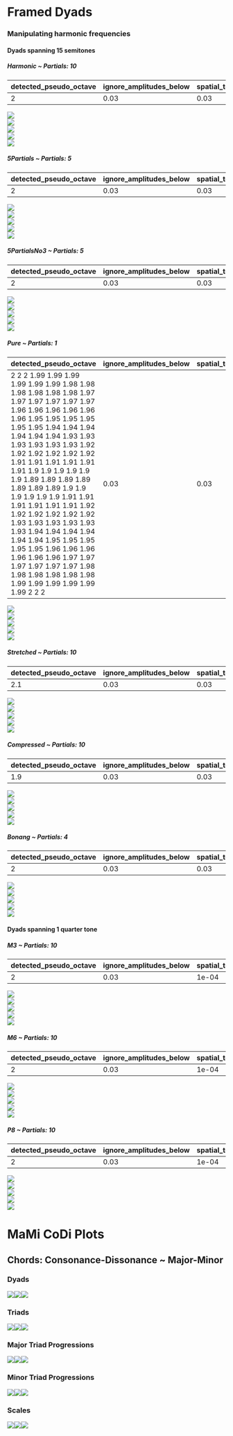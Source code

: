 Framed Dyads
================

### Manipulating harmonic frequencies

#### Dyads spanning 15 semitones

##### Harmonic ~ Partials: 10

| detected_pseudo_octave | ignore_amplitudes_below | spatial_tolerance | temporal_tolerance | smoothing_sigma |
|:-----------------------|:------------------------|:------------------|:-------------------|----------------:|
| 2                      | 0.03                    | 0.03              | 0.08               |             0.2 |

![](man/figures/README-unnamed-chunk-4-1.png)<!-- -->  
![](man/figures/README-unnamed-chunk-4-2.png)<!-- -->  
![](man/figures/README-unnamed-chunk-4-3.png)<!-- -->  
![](man/figures/README-unnamed-chunk-4-4.png)<!-- -->  
![](man/figures/README-unnamed-chunk-4-5.png)<!-- -->

##### 5Partials ~ Partials: 5

| detected_pseudo_octave | ignore_amplitudes_below | spatial_tolerance | temporal_tolerance | smoothing_sigma |
|:-----------------------|:------------------------|:------------------|:-------------------|----------------:|
| 2                      | 0.03                    | 0.03              | 0.08               |             0.2 |

![](man/figures/README-unnamed-chunk-4-6.png)<!-- -->  
![](man/figures/README-unnamed-chunk-4-7.png)<!-- -->  
![](man/figures/README-unnamed-chunk-4-8.png)<!-- -->  
![](man/figures/README-unnamed-chunk-4-9.png)<!-- -->  
![](man/figures/README-unnamed-chunk-4-10.png)<!-- -->

##### 5PartialsNo3 ~ Partials: 5

| detected_pseudo_octave | ignore_amplitudes_below | spatial_tolerance | temporal_tolerance | smoothing_sigma |
|:-----------------------|:------------------------|:------------------|:-------------------|----------------:|
| 2                      | 0.03                    | 0.03              | 0.08               |             0.2 |

![](man/figures/README-unnamed-chunk-4-11.png)<!-- -->  
![](man/figures/README-unnamed-chunk-4-12.png)<!-- -->  
![](man/figures/README-unnamed-chunk-4-13.png)<!-- -->  
![](man/figures/README-unnamed-chunk-4-14.png)<!-- -->  
![](man/figures/README-unnamed-chunk-4-15.png)<!-- -->

##### Pure ~ Partials: 1

| detected_pseudo_octave                                                                                                                                                                                                                                                                                                                                                                                                                                                                                                                                                                                                                                | ignore_amplitudes_below | spatial_tolerance | temporal_tolerance | smoothing_sigma |
|:------------------------------------------------------------------------------------------------------------------------------------------------------------------------------------------------------------------------------------------------------------------------------------------------------------------------------------------------------------------------------------------------------------------------------------------------------------------------------------------------------------------------------------------------------------------------------------------------------------------------------------------------------|:------------------------|:------------------|:-------------------|----------------:|
| 2 2 2 1.99 1.99 1.99 1.99 1.99 1.99 1.98 1.98 1.98 1.98 1.98 1.98 1.97 1.97 1.97 1.97 1.97 1.97 1.96 1.96 1.96 1.96 1.96 1.96 1.95 1.95 1.95 1.95 1.95 1.95 1.94 1.94 1.94 1.94 1.94 1.94 1.93 1.93 1.93 1.93 1.93 1.93 1.92 1.92 1.92 1.92 1.92 1.92 1.91 1.91 1.91 1.91 1.91 1.91 1.9 1.9 1.9 1.9 1.9 1.9 1.89 1.89 1.89 1.89 1.89 1.89 1.89 1.9 1.9 1.9 1.9 1.9 1.9 1.91 1.91 1.91 1.91 1.91 1.91 1.92 1.92 1.92 1.92 1.92 1.92 1.93 1.93 1.93 1.93 1.93 1.93 1.94 1.94 1.94 1.94 1.94 1.94 1.95 1.95 1.95 1.95 1.95 1.96 1.96 1.96 1.96 1.96 1.96 1.97 1.97 1.97 1.97 1.97 1.97 1.98 1.98 1.98 1.98 1.98 1.98 1.99 1.99 1.99 1.99 1.99 1.99 2 2 2 | 0.03                    | 0.03              | 0.08               |             0.2 |

![](man/figures/README-unnamed-chunk-4-16.png)<!-- -->  
![](man/figures/README-unnamed-chunk-4-17.png)<!-- -->  
![](man/figures/README-unnamed-chunk-4-18.png)<!-- -->  
![](man/figures/README-unnamed-chunk-4-19.png)<!-- -->  
![](man/figures/README-unnamed-chunk-4-20.png)<!-- -->

##### Stretched ~ Partials: 10

| detected_pseudo_octave | ignore_amplitudes_below | spatial_tolerance | temporal_tolerance | smoothing_sigma |
|:-----------------------|:------------------------|:------------------|:-------------------|----------------:|
| 2.1                    | 0.03                    | 0.03              | 0.08               |             0.2 |

![](man/figures/README-unnamed-chunk-4-21.png)<!-- -->  
![](man/figures/README-unnamed-chunk-4-22.png)<!-- -->  
![](man/figures/README-unnamed-chunk-4-23.png)<!-- -->  
![](man/figures/README-unnamed-chunk-4-24.png)<!-- -->  
![](man/figures/README-unnamed-chunk-4-25.png)<!-- -->

##### Compressed ~ Partials: 10

| detected_pseudo_octave | ignore_amplitudes_below | spatial_tolerance | temporal_tolerance | smoothing_sigma |
|:-----------------------|:------------------------|:------------------|:-------------------|----------------:|
| 1.9                    | 0.03                    | 0.03              | 0.08               |             0.2 |

![](man/figures/README-unnamed-chunk-4-26.png)<!-- -->  
![](man/figures/README-unnamed-chunk-4-27.png)<!-- -->  
![](man/figures/README-unnamed-chunk-4-28.png)<!-- -->  
![](man/figures/README-unnamed-chunk-4-29.png)<!-- -->  
![](man/figures/README-unnamed-chunk-4-30.png)<!-- -->

##### Bonang ~ Partials: 4

| detected_pseudo_octave | ignore_amplitudes_below | spatial_tolerance | temporal_tolerance | smoothing_sigma |
|:-----------------------|:------------------------|:------------------|:-------------------|----------------:|
| 2                      | 0.03                    | 0.03              | 0.08               |             0.2 |

![](man/figures/README-unnamed-chunk-4-31.png)<!-- -->  
![](man/figures/README-unnamed-chunk-4-32.png)<!-- -->  
![](man/figures/README-unnamed-chunk-4-33.png)<!-- -->  
![](man/figures/README-unnamed-chunk-4-34.png)<!-- -->  
![](man/figures/README-unnamed-chunk-4-35.png)<!-- -->

#### Dyads spanning 1 quarter tone

##### M3 ~ Partials: 10

| detected_pseudo_octave | ignore_amplitudes_below | spatial_tolerance | temporal_tolerance | smoothing_sigma |
|:-----------------------|:------------------------|:------------------|:-------------------|----------------:|
| 2                      | 0.03                    | 1e-04             | 1e-04              |           0.035 |

![](man/figures/README-unnamed-chunk-4-36.png)<!-- -->  
![](man/figures/README-unnamed-chunk-4-37.png)<!-- -->  
![](man/figures/README-unnamed-chunk-4-38.png)<!-- -->  
![](man/figures/README-unnamed-chunk-4-39.png)<!-- -->  
![](man/figures/README-unnamed-chunk-4-40.png)<!-- -->

##### M6 ~ Partials: 10

| detected_pseudo_octave | ignore_amplitudes_below | spatial_tolerance | temporal_tolerance | smoothing_sigma |
|:-----------------------|:------------------------|:------------------|:-------------------|----------------:|
| 2                      | 0.03                    | 1e-04             | 1e-04              |           0.035 |

![](man/figures/README-unnamed-chunk-4-41.png)<!-- -->  
![](man/figures/README-unnamed-chunk-4-42.png)<!-- -->  
![](man/figures/README-unnamed-chunk-4-43.png)<!-- -->  
![](man/figures/README-unnamed-chunk-4-44.png)<!-- -->  
![](man/figures/README-unnamed-chunk-4-45.png)<!-- -->

##### P8 ~ Partials: 10

| detected_pseudo_octave | ignore_amplitudes_below | spatial_tolerance | temporal_tolerance | smoothing_sigma |
|:-----------------------|:------------------------|:------------------|:-------------------|----------------:|
| 2                      | 0.03                    | 1e-04             | 1e-04              |           0.035 |

![](man/figures/README-unnamed-chunk-4-46.png)<!-- -->  
![](man/figures/README-unnamed-chunk-4-47.png)<!-- -->  
![](man/figures/README-unnamed-chunk-4-48.png)<!-- -->  
![](man/figures/README-unnamed-chunk-4-49.png)<!-- -->  
![](man/figures/README-unnamed-chunk-4-50.png)<!-- -->

# MaMi CoDi Plots

## Chords: Consonance-Dissonance ~ Major-Minor

### Dyads

![](man/figures/README-unnamed-chunk-7-1.png)<!-- -->![](man/figures/README-unnamed-chunk-7-2.png)<!-- -->![](man/figures/README-unnamed-chunk-7-3.png)<!-- -->

### Triads

![](man/figures/README-unnamed-chunk-7-4.png)<!-- -->![](man/figures/README-unnamed-chunk-7-5.png)<!-- -->![](man/figures/README-unnamed-chunk-7-6.png)<!-- -->

### Major Triad Progressions

![](man/figures/README-unnamed-chunk-7-7.png)<!-- -->![](man/figures/README-unnamed-chunk-7-8.png)<!-- -->![](man/figures/README-unnamed-chunk-7-9.png)<!-- -->

### Minor Triad Progressions

![](man/figures/README-unnamed-chunk-7-10.png)<!-- -->![](man/figures/README-unnamed-chunk-7-11.png)<!-- -->![](man/figures/README-unnamed-chunk-7-12.png)<!-- -->

### Scales

![](man/figures/README-unnamed-chunk-7-13.png)<!-- -->![](man/figures/README-unnamed-chunk-7-14.png)<!-- -->![](man/figures/README-unnamed-chunk-7-15.png)<!-- -->
